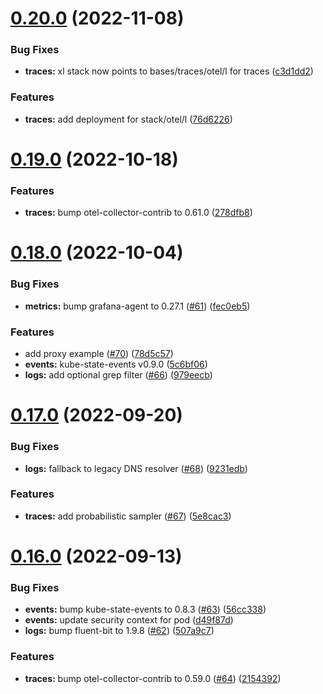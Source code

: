 # [0.20.0](https://github.com/observeinc/manifests/compare/v0.19.0...v0.20.0) (2022-11-08)


### Bug Fixes

* **traces:** xl stack now points to bases/traces/otel/l for traces ([c3d1dd2](https://github.com/observeinc/manifests/commit/c3d1dd2fbfbd7cdcb66f0dd016c20d97eb2dcb5c))


### Features

* **traces:** add deployment for stack/otel/l ([76d6226](https://github.com/observeinc/manifests/commit/76d6226852393fa1f37eb4db89b21a31304d9e15))



# [0.19.0](https://github.com/observeinc/manifests/compare/v0.18.0...v0.19.0) (2022-10-18)


### Features

* **traces:** bump otel-collector-contrib to 0.61.0 ([278dfb8](https://github.com/observeinc/manifests/commit/278dfb879e3d83c9f27ce355d4c0137f3c823cbf))



# [0.18.0](https://github.com/observeinc/manifests/compare/v0.17.0...v0.18.0) (2022-10-04)


### Bug Fixes

* **metrics:** bump grafana-agent to 0.27.1 ([#61](https://github.com/observeinc/manifests/issues/61)) ([fec0eb5](https://github.com/observeinc/manifests/commit/fec0eb5587dccea3dd78709d19a1dc9ae2880ebb))


### Features

* add proxy example ([#70](https://github.com/observeinc/manifests/issues/70)) ([78d5c57](https://github.com/observeinc/manifests/commit/78d5c57f8e03fdacd180cbb0a9c966db2e3b80a2))
* **events:** kube-state-events v0.9.0 ([5c6bf06](https://github.com/observeinc/manifests/commit/5c6bf06c0105e62f7b31180f04cc44e0bfbe0e23))
* **logs:** add optional grep filter ([#66](https://github.com/observeinc/manifests/issues/66)) ([979eecb](https://github.com/observeinc/manifests/commit/979eecb44351b7aa2a5fa0cd91cd53c0f90b83d3))



# [0.17.0](https://github.com/observeinc/manifests/compare/v0.16.0...v0.17.0) (2022-09-20)


### Bug Fixes

* **logs:** fallback to legacy DNS resolver ([#68](https://github.com/observeinc/manifests/issues/68)) ([9231edb](https://github.com/observeinc/manifests/commit/9231edb76c14677740f680dfbd5c78c9c491e0cd))


### Features

* **traces:** add probabilistic sampler ([#67](https://github.com/observeinc/manifests/issues/67)) ([5e8cac3](https://github.com/observeinc/manifests/commit/5e8cac3927db5e68a6f6f0c10ce78b3318e4cf04))



# [0.16.0](https://github.com/observeinc/manifests/compare/v0.15.0...v0.16.0) (2022-09-13)


### Bug Fixes

* **events:** bump kube-state-events to 0.8.3 ([#63](https://github.com/observeinc/manifests/issues/63)) ([56cc338](https://github.com/observeinc/manifests/commit/56cc338328959ddfd0b78a5ca7ce336e2590d3a0))
* **events:** update security context for pod ([d49f87d](https://github.com/observeinc/manifests/commit/d49f87dff3a6e04da8844bbc45700032b8b0a1f3))
* **logs:** bump fluent-bit to 1.9.8 ([#62](https://github.com/observeinc/manifests/issues/62)) ([507a9c7](https://github.com/observeinc/manifests/commit/507a9c75c775ea8a90519c45655154a342e6f564))


### Features

* **traces:** bump otel-collector-contrib to 0.59.0 ([#64](https://github.com/observeinc/manifests/issues/64)) ([2154392](https://github.com/observeinc/manifests/commit/2154392d7c60c728dcae5accc7b1ff33e98ec13f))



